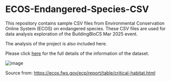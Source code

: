 # ECOS-Endangered-Species-CSV
This repository contains sample CSV files from Environmental Conservation Online System (ECOS) on endangered species. These CSV files are used for data analysis exploration of the BuildingBloCS Mar 2025 event.

The analysis of the project is also included here.

Please click [here](https://ecos.fws.gov/ecp/report/table/critical-habitat.html) for the full details of the information of the dataset. 

![image](https://github.com/user-attachments/assets/3632620c-215c-4d2f-a746-de26a30efafc)

Source from: 
https://ecos.fws.gov/ecp/report/table/critical-habitat.html
